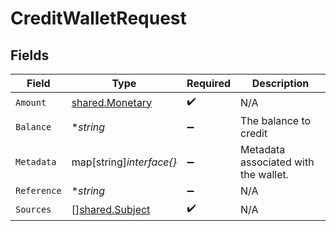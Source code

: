 # CreditWalletRequest


## Fields

| Field                                                     | Type                                                      | Required                                                  | Description                                               |
| --------------------------------------------------------- | --------------------------------------------------------- | --------------------------------------------------------- | --------------------------------------------------------- |
| `Amount`                                                  | [shared.Monetary](../../../pkg/models/shared/monetary.md) | :heavy_check_mark:                                        | N/A                                                       |
| `Balance`                                                 | **string*                                                 | :heavy_minus_sign:                                        | The balance to credit                                     |
| `Metadata`                                                | map[string]*interface{}*                                  | :heavy_minus_sign:                                        | Metadata associated with the wallet.                      |
| `Reference`                                               | **string*                                                 | :heavy_minus_sign:                                        | N/A                                                       |
| `Sources`                                                 | [][shared.Subject](../../../pkg/models/shared/subject.md) | :heavy_check_mark:                                        | N/A                                                       |